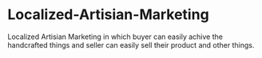 # Localized-Artisian-Marketing
Localized Artisian Marketing in which buyer can easily achive the handcrafted things and seller can easily sell their product and other things.
